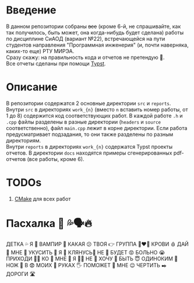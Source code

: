 

# Введение

В данном репозитории собраны <strike>все</strike> (кроме 6-й, не спрашивайте, как так получилось, быть может, она когда-нибудь будет сделана) работы по дисциплине СиАОД (вариант №22), встречающейся на пути студентов направления "Программная инженерия" (и, почти наверняка, каких-то еще) РТУ МИРЭА. <br> 
Сразу скажу: на правильность кода и отчетов не претендую &#128139;. <br>
Все отчеты сделаны при помощи [Typst](https://typst.app/). 

# Описание

В репозитории содержатся 2 основные директории `src` и `reports`.<br> 
Внутри `src` в директориях `work_{n}` (вместо `n` вставить номер работы, от 1 до 8) содержится код соответствующих работ. В каждой работе `.h` и `.cpp` файлы разделены в разные директории (`headers` и `source` соответственно), файл `main.cpp` лежит в корне директории. Если работа предусматривает подзадания, то они также разделены по разным директориям.<br>
Внутри `reports` в директориях `work_{n}` содержатся Typst проекты отчетов. В директории `docs` находятся примеры сгенерированных pdf-отчетов (все работы, кроме 6).

# TODOs
1. [CMake](https://cmake.org/) для всех работ

# Пасхалка &#129398; &#128166;&#128483;&#128293;

ДЕТКА 💦 Я &#128118;  ВАМПИР 🧛 КАКАЯ 😕 ТВОЯ 👉 ГРУППА 👨‍❤️‍👨 КРОВИ 🩸 ДАЙ 🥢 МНЕ 👕 УКУСИТЬ 🦟 Я 👖 КЛЯНУСЬ🤝 НЕ &#128286; БУДЕТ 😡 БОЛЬНО 😭 ПРИХОДИ 🚶‍♂️ КО 💍 МНЕ 👴 Я 👨‍🎓 НЕ &#128286; ХОЧУ 👾 БЫТЬ 😇 ОДИНОКИМ 🥶 НОЖ 🔪 В 😨 МОИХ &#128080; РУКАХ 🖐 ПОМОЖЕТ 😤 МНЕ 😉 ЧЕРТИТЬ ✒️ ДОРОГИ 🛣
